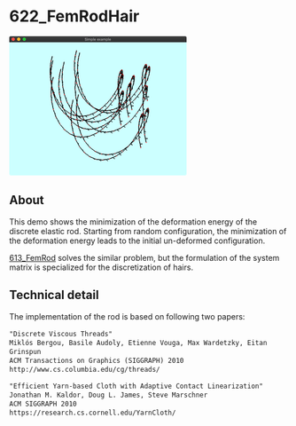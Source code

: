 # 622_FemRodHair
![](../../docs/imgs/glfwold_622_FemRodHairStatic.png)



## About
This demo shows the minimization of the deformation energy of the discrete elastic rod. 
Starting from random configuration, 
the minimization of the deformation energy leads to the initial un-deformed configuration.

[613_FemRod](../613_FemRod/readme.md) solves the similar problem, 
but the formulation of the system matrix is specialized for the discretization of hairs.



## Technical detail
The implementation of the rod is based on following two papers:

```    
"Discrete Viscous Threads" 
Miklós Bergou, Basile Audoly, Etienne Vouga, Max Wardetzky, Eitan Grinspun
ACM Transactions on Graphics (SIGGRAPH) 2010
http://www.cs.columbia.edu/cg/threads/
```
   
```   
"Efficient Yarn-based Cloth with Adaptive Contact Linearization"
Jonathan M. Kaldor, Doug L. James, Steve Marschner
ACM SIGGRAPH 2010
https://research.cs.cornell.edu/YarnCloth/   
```
 

